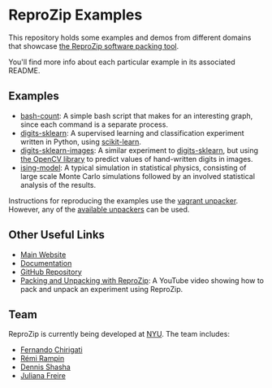 ReproZip Examples
=================

This repository holds some examples and demos from different domains that showcase [the ReproZip software packing tool](https://vida-nyu.github.io/reprozip/).

You'll find more info about each particular example in its associated README.

Examples
--------

* [bash-count](bash-count): A simple bash script that makes for an interesting graph, since each command is a separate process.
* [digits-sklearn](digits-sklearn): A supervised learning and classification experiment written in Python, using [scikit-learn](http://scikit-learn.org/).
* [digits-sklearn-images](digits-sklearn-images): A similar experiment to [digits-sklearn](digits-sklearn), but using [the OpenCV library](http://opencv.org/) to predict values of hand-written digits in images.
* [ising-model](ising-model): A typical simulation in statistical physics, consisting of large scale Monte Carlo simulations followed by an involved statistical analysis of the results.

Instructions for reproducing the examples use the [vagrant unpacker](http://reprozip.readthedocs.org/en/latest/unpacking.html#the-vagrant-unpacker-building-a-virtual-machine). However, any of the [available unpackers](http://reprozip.readthedocs.org/en/latest/unpacking.html#unpackers) can be used.

Other Useful Links
------------------

* [Main Website](https://vida-nyu.github.io/reprozip/)
* [Documentation](http://reprozip.readthedocs.org/)
* [GitHub Repository](https://github.com/ViDA-NYU/reprozip)
* [Packing and Unpacking with ReproZip](https://www.youtube.com/watch?v=-zLPuwCHXo0): A YouTube video showing how to pack and unpack an experiment using ReproZip.

Team
----

ReproZip is currently being developed at [NYU](http://engineering.nyu.edu/). The team includes:

* [Fernando Chirigati](http://vgc.poly.edu/~fchirigati/)
* [Rémi Rampin](http://remram.fr/)
* [Dennis Shasha](http://cs.nyu.edu/shasha/)
* [Juliana Freire](http://vgc.poly.edu/~juliana/)
